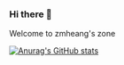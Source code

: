 ### Hi there 👋

<!--
**zmheang/zmheang** is a ✨ _special_ ✨ repository because its `README.md` (this file) appears on your GitHub profile.

Here are some ideas to get you started:

- 🔭 I’m currently working on ...
- 🌱 I’m currently learning ...
- 👯 I’m looking to collaborate on ...
- 🤔 I’m looking for help with ...
- 💬 Ask me about ...
- 📫 How to reach me: ...
- 😄 Pronouns: ...
- ⚡ Fun fact: ...
-->
Welcome to zmheang's zone

[![Anurag's GitHub stats](https://github-readme-stats.vercel.app/api?username=zmheang)](https://github.com/anuraghazra/github-readme-stats)
